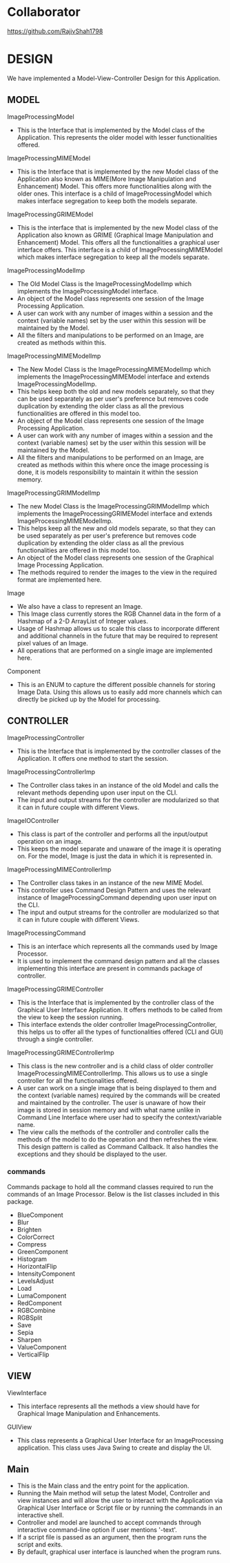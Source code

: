 # Collaborator
https://github.com/RajivShah1798

# DESIGN

We have implemented a Model-View-Controller Design for this Application.

## MODEL

ImageProcessingModel

* This is the Interface that is implemented by the Model class of the Application. This represents
  the older model with lesser functionalities offered.

ImageProcessingMIMEModel

* This is the Interface that is implemented by the new Model class of the Application also known as
  MIME(More Image Manipulation and Enhancement) Model. This offers more functionalities along with
  the older ones. This interface is a child of ImageProcessingModel which makes interface
  segregation to keep both the models separate.

ImageProcessingGRIMEModel

* This is the interface that is implemented by the new Model class of the Application also known as
  GRIME (Graphical Image Manipulation and Enhancement) Model. This offers all the functionalities a
  graphical user interface offers. This interface is a child of ImageProcessingMIMEModel which makes
  interface segregation to keep all the models separate.

ImageProcessingModelImp

* The Old Model Class is the ImageProcessingModelImp which implements the ImageProcessingModel
  interface.
* An object of the Model class represents one session of the Image Processing Application.
* A user can work with any number of images within a session and the context (variable names) set by
  the user within this session will be maintained by the Model.
* All the filters and manipulations to be performed on an Image, are created as methods within this.

ImageProcessingMIMEModelImp

* The New Model Class is the ImageProcessingMIMEModelImp which implements the
  ImageProcessingMIMEModel interface and extends ImageProcessingModelImp.
* This helps keep both the old and new models separately, so that they can be used separately as per
  user's preference but removes code duplication by extending the older class as all the previous
  functionalities are offered in this model too.
* An object of the Model class represents one session of the Image Processing Application.
* A user can work with any number of images within a session and the context (variable names) set by
  the user within this session will be maintained by the Model.
* All the filters and manipulations to be performed on an Image, are created as methods within this
  where once the image processing is done, it is models responsibility to maintain it within the
  session memory.

ImageProcessingGRIMModelImp

* The new Model Class is the ImageProcessingGRIMModelImp which implements the
  ImageProcessingGRIMEModel interface and extends ImageProcessingMIMEModelImp.
* This helps keep all the new and old models separate, so that they can be used separately as per
  user's preference but removes code duplication by extending the older class as all the previous
  functionalities are offered in this model too.
* An object of the Model class represents one session of the Graphical Image Processing Application.
* The methods required to render the images to the view in the required format are implemented here.

Image

* We also have a class to represent an Image.
* This Image class currently stores the RGB Channel data in the form of a Hashmap of a 2-D ArrayList
  of Integer values.
* Usage of Hashmap allows us to scale this class to incorporate different and additional channels in
  the future that may be required to represent pixel values of an Image.
* All operations that are performed on a single image are implemented here.

Component

* This is an ENUM to capture the different possible channels for storing Image Data. Using this
  allows us to easily add more channels which can directly be picked up by the Model for processing.

## CONTROLLER

ImageProcessingController

* This is the Interface that is implemented by the controller classes of the Application. It offers
  one method to start the session.

ImageProcessingControllerImp

* The Controller class takes in an instance of the old Model and calls the relevant methods
  depending
  upon user input on the CLI.
* The input and output streams for the controller are modularized so that it can in future couple
  with different Views.

ImageIOController

* This class is part of the controller and performs all the input/output operation on an image.
* This keeps the model separate and unaware of the image it is operating on. For the model, Image is
  just the data in which it is represented in.

ImageProcessingMIMEControllerImp

* The Controller class takes in an instance of the new MIME Model.
* This controller uses Command Design Pattern and uses the relevant instance of
  ImageProcessingCommand depending upon user input on the CLI.
* The input and output streams for the controller are modularized so that it can in future couple
  with different Views.

ImageProcessingCommand

* This is an interface which represents all the commands used by Image Processor.
* It is used to implement the command design pattern and all the classes implementing this interface
  are present in commands package of controller.

ImageProcessingGRIMEController

* This is the Interface that is implemented by the controller class of the Graphical User Interface
  Application. It offers methods to be called from the view to keep the session running.
* This interface extends the older controller ImageProcessingController, this helps us to offer all
  the types of functionalities offered (CLI and GUI) through a single controller.

ImageProcessingGRIMEControllerImp

* This class is the new controller and is a child class of older controller
  ImageProcessingMIMEControllerImp. This allows us to use a single controller for all the
  functionalities offered.
* A user can work on a single image that is being displayed to them and the context (variable names)
  required by the commands will be created and maintained by the controller. The user is unaware of
  how their image is stored in session memory and with what name unlike in Command Line Interface
  where user had to specify the context/variable name.
* The view calls the methods of the controller and controller calls the methods of the model to do
  the operation and then refreshes the view. This design pattern is called as Command Callback. It
  also handles the exceptions and they should be displayed to the user.

### commands

Commands package to hold all the command classes required to run the commands of an Image Processor.
Below is the list classes included in this package.

* BlueComponent
* Blur
* Brighten
* ColorCorrect
* Compress
* GreenComponent
* Histogram
* HorizontalFlip
* IntensityComponent
* LevelsAdjust
* Load
* LumaComponent
* RedComponent
* RGBCombine
* RGBSplit
* Save
* Sepia
* Sharpen
* ValueComponent
* VerticalFlip

## VIEW

ViewInterface

* This interface represents all the methods a view should have for Graphical Image Manipulation and
  Enhancements.

GUIView

* This class represents a Graphical User Interface for an ImageProcessing application. This class
  uses Java Swing to create and display the UI.

## Main

* This is the Main class and the entry point for the application.
* Running the Main method will setup the latest Model, Controller and view instances and will allow
  the user to interact with the Application via Graphical User Interface or Script file or by
  running the commands in an interactive shell.
* Controller and model are launched to accept commands through interactive command-line option if
  user mentions '-text'.
* If a script file is passed as an argument, then the program runs the script and exits.
* By default, graphical user interface is launched when the program runs.
